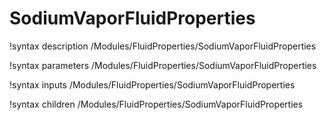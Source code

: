 # SodiumVaporFluidProperties

!syntax description /Modules/FluidProperties/SodiumVaporFluidProperties

!syntax parameters /Modules/FluidProperties/SodiumVaporFluidProperties

!syntax inputs /Modules/FluidProperties/SodiumVaporFluidProperties

!syntax children /Modules/FluidProperties/SodiumVaporFluidProperties
